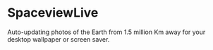 # SpaceviewLive
Auto-updating photos of the Earth from 1.5 million Km away for your desktop wallpaper or screen saver.
